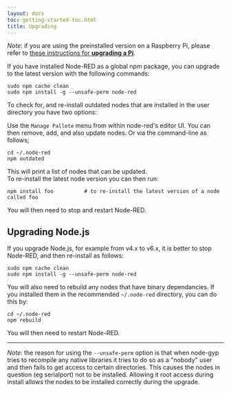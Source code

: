```yaml
---
layout: docs
toc: getting-started-toc.html
title: Upgrading
---
```


<div class="doc-callout"><em>Note</em>: if you are using the preinstalled version
on a Raspberry Pi, please refer to <a href="/docs/hardware/raspberrypi">these instructions for <b>upgrading a Pi</b></a>.</div>

If you have installed Node-RED as a global npm package, you can upgrade to the
latest version with the following commands:

    sudo npm cache clean
    sudo npm install -g --unsafe-perm node-red

To check for, and re-install outdated nodes that are installed in the user directory you have two options:

Use the `Manage Pallete` menu from within node-red's editor UI. You can then remove, add, and also update nodes. Or via the command-line as follows;

    cd ~/.node-red
    npm outdated

This will print a list of nodes that can be updated.   
To re-install the latest node version you can then run:

    npm install foo          # to re-install the latest version of a node called foo

You will then need to stop and restart Node-RED.

## Upgrading Node.js

If you upgrade Node.js, for example from v4.x to v6.x, it is better to stop
Node-RED, and then re-install as follows:

    sudo npm cache clean
    sudo npm install -g --unsafe-perm node-red

You will also need to rebuild any nodes that have binary dependancies. If you
installed them in the recommended `~/.node-red` directory, you can do this by:

    cd ~/.node-red
    npm rebuild

You will then need to restart Node-RED.

----

_Note_: the reason for using the `--unsafe-perm` option is that when node-gyp tries
to recompile any native libraries it tries to do so as a "nobody" user and then
fails to get access to certain directories. This causes the nodes in question
(eg serialport) not to be installed. Allowing it root access during install
allows the nodes to be installed correctly during the upgrade.
